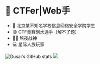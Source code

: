 # 🧠 CTFer|Web手
- 🚓 北京某不知名学校信息网络安全学院学生
- 😧 CTF竞赛划水选手（解不了题）
- 👨‍💻 熬夜战神
- 💻 星际人族玩家

![Dusai's GitHub stats](https://github-readme-stats.vercel.app/api?username=wuwumonster&show_icons=true)
![](https://github-readme-activity-graph.cyclic.app/graph?username=wuwumonster&theme=dracula)
